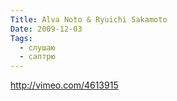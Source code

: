 ```yaml
---
Title: Alva Noto & Ryuichi Sakamoto
Date: 2009-12-03
Tags:
  - слушаю
  - саптрю
---
```


http://vimeo.com/4613915